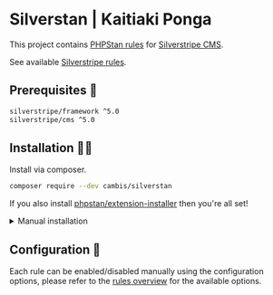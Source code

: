 # Silverstan | Kaitiaki Ponga

This project contains [PHPStan rules](hhttps://github.com/phpstan/phpstan) for [Silverstripe CMS](https://github.com/silverstripe).

See available [Silverstripe rules](docs/rules_overview.md).

## Prerequisites 🦺

```sh
silverstripe/framework ^5.0
silverstripe/cms ^5.0
```

## Installation 👷‍♀️

Install via composer.

```sh
composer require --dev cambis/silverstan
```

If you also install [phpstan/extension-installer](https://github.com/phpstan/extension-installer) then you're all set!

<details>
  <summary>Manual installation</summary>

If you don't want to use `phpstan/extension-installer`, include extension.neon in your project's PHPStan config:

```neon
includes:
    - vendor/cambis/silverstan/extension.neon
```

</details>

## Configuration 🚧

Each rule can be enabled/disabled manually using the configuration options, please refer to the [rules overview](docs/rules_overview.md) for the available options.
